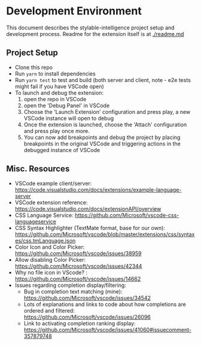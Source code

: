 # Development Environment

This document describes the stylable-intelligence project setup and development process.
Readme for the extension itself is at [./readme.md](./README.md)

## Project Setup

* Clone this repo
* Run `yarn` to install dependencies
* Run `yarn test` to test and build (both server and client, note - e2e tests might fail if you have VSCode open)
* To launch and debug the extension:
  1. open the repo in VSCode
  2. open the 'Debug Panel' in VSCode
  3. Choose the 'Launch Extension' configuration and press play, a new VSCode instance will open to debug
  4. Once the extension is launched, choose the 'Attach' configuration and press play once more.
  5. You can now add breakpoints and debug the project by placing breakpoints in the original VSCode and triggering actions in the debugged instance of VSCode

## Misc. Resources

* VSCode example client/server: https://code.visualstudio.com/docs/extensions/example-language-server
* VSCode extension reference: https://code.visualstudio.com/docs/extensionAPI/overview
* CSS Language Service: https://github.com/Microsoft/vscode-css-languageservice
* CSS Syntax Highlighter (TextMate format, base for our own): https://github.com/Microsoft/vscode/blob/master/extensions/css/syntaxes/css.tmLanguage.json
* Color Icon and Color Picker: https://github.com/Microsoft/vscode/issues/38959
* Allow disabling Color Picker: https://github.com/Microsoft/vscode/issues/42344
* Why no file icon in VScode? : https://github.com/Microsoft/vscode/issues/14662
* Issues regarding completion display/filtering:
  * Bug in completion text matching (mine): https://github.com/Microsoft/vscode/issues/34542
  * Lots of explanations and links to code about how completions are ordered and filtered: https://github.com/Microsoft/vscode/issues/26096
  * Link to activating completion ranking display: https://github.com/Microsoft/vscode/issues/41060#issuecomment-357879748
